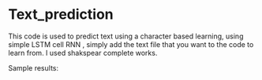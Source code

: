 # Text_prediction

This code is used to predict text using a character based learning, using simple LSTM cell RNN , simply add the text file that you want to the code to learn from.
I used shakspear complete works.

Sample results:
